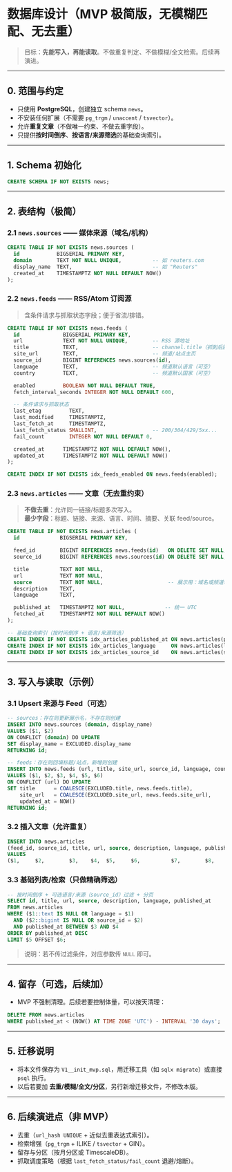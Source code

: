 
# 数据库设计（MVP 极简版，无模糊匹配、无去重）

> 目标：**先能写入，再能读取**。不做重复判定、不做模糊/全文检索。后续再演进。

---

## 0. 范围与约定
- 只使用 **PostgreSQL**，创建独立 schema `news`。
- 不安装任何扩展（不需要 `pg_trgm` / `unaccent` / `tsvector`）。
- 允许**重复文章**（不做唯一约束、不做去重字段）。
- 只提供**按时间倒序**、**按语言/来源筛选**的基础查询索引。

---

## 1. Schema 初始化

```sql
CREATE SCHEMA IF NOT EXISTS news;
```

---

## 2. 表结构（极简）

### 2.1 `news.sources` —— 媒体来源（域名/机构）
```sql
CREATE TABLE IF NOT EXISTS news.sources (
  id            BIGSERIAL PRIMARY KEY,
  domain        TEXT NOT NULL UNIQUE,          -- 如 reuters.com
  display_name  TEXT,                          -- 如 "Reuters"
  created_at    TIMESTAMPTZ NOT NULL DEFAULT NOW()
);
```

### 2.2 `news.feeds` —— RSS/Atom 订阅源
> 含条件请求与抓取状态字段；便于省流/排错。
```sql
CREATE TABLE IF NOT EXISTS news.feeds (
  id              BIGSERIAL PRIMARY KEY,
  url             TEXT NOT NULL UNIQUE,        -- RSS 源地址
  title           TEXT,                        -- channel.title（抓到后回填）
  site_url        TEXT,                        -- 频道/站点主页
  source_id       BIGINT REFERENCES news.sources(id),
  language        TEXT,                        -- 频道默认语言（可空）
  country         TEXT,                        -- 频道默认国家（可空）

  enabled         BOOLEAN NOT NULL DEFAULT TRUE,
  fetch_interval_seconds INTEGER NOT NULL DEFAULT 600,

  -- 条件请求与抓取状态
  last_etag         TEXT,
  last_modified     TIMESTAMPTZ,
  last_fetch_at     TIMESTAMPTZ,
  last_fetch_status SMALLINT,                  -- 200/304/429/5xx...
  fail_count        INTEGER NOT NULL DEFAULT 0,

  created_at      TIMESTAMPTZ NOT NULL DEFAULT NOW(),
  updated_at      TIMESTAMPTZ NOT NULL DEFAULT NOW()
);

CREATE INDEX IF NOT EXISTS idx_feeds_enabled ON news.feeds(enabled);
```

### 2.3 `news.articles` —— 文章（无去重约束）
> **不做去重**：允许同一链接/标题多次写入。  
> **最少字段**：标题、链接、来源、语言、时间、摘要、关联 feed/source。
```sql
CREATE TABLE IF NOT EXISTS news.articles (
  id             BIGSERIAL PRIMARY KEY,

  feed_id        BIGINT REFERENCES news.feeds(id)   ON DELETE SET NULL,
  source_id      BIGINT REFERENCES news.sources(id) ON DELETE SET NULL,

  title          TEXT NOT NULL,
  url            TEXT NOT NULL,
  source         TEXT NOT NULL,                     -- 展示用：域名或频道名
  description    TEXT,
  language       TEXT,

  published_at   TIMESTAMPTZ NOT NULL,             -- 统一 UTC
  fetched_at     TIMESTAMPTZ NOT NULL DEFAULT NOW()
);

-- 基础查询索引（按时间倒序 + 语言/来源筛选）
CREATE INDEX IF NOT EXISTS idx_articles_published_at ON news.articles(published_at DESC);
CREATE INDEX IF NOT EXISTS idx_articles_language     ON news.articles(language);
CREATE INDEX IF NOT EXISTS idx_articles_source_id    ON news.articles(source_id);
```

---

## 3. 写入与读取（示例）

### 3.1 Upsert 来源与 Feed（可选）
```sql
-- sources：存在则更新展示名，不存在则创建
INSERT INTO news.sources (domain, display_name)
VALUES ($1, $2)
ON CONFLICT (domain) DO UPDATE
SET display_name = EXCLUDED.display_name
RETURNING id;

-- feeds：存在则回填标题/站点，新增则创建
INSERT INTO news.feeds (url, title, site_url, source_id, language, country)
VALUES ($1, $2, $3, $4, $5, $6)
ON CONFLICT (url) DO UPDATE
SET title      = COALESCE(EXCLUDED.title, news.feeds.title),
    site_url   = COALESCE(EXCLUDED.site_url, news.feeds.site_url),
    updated_at = NOW()
RETURNING id;
```

### 3.2 插入文章（允许重复）
```sql
INSERT INTO news.articles
(feed_id, source_id, title, url, source, description, language, published_at, fetched_at)
VALUES
($1,     $2,        $3,    $4,  $5,     $6,          $7,        $8,          NOW());
```

### 3.3 基础列表/检索（只做精确筛选）
```sql
-- 按时间倒序 + 可选语言/来源（source_id）过滤 + 分页
SELECT id, title, url, source, description, language, published_at
FROM news.articles
WHERE ($1::text IS NULL OR language = $1)
  AND ($2::bigint IS NULL OR source_id = $2)
  AND published_at BETWEEN $3 AND $4
ORDER BY published_at DESC
LIMIT $5 OFFSET $6;
```

> 说明：若不传过滤条件，对应参数传 `NULL` 即可。

---

## 4. 留存（可选，后续加）
- MVP 不强制清理。后续若要控制体量，可以按天清理：
```sql
DELETE FROM news.articles
WHERE published_at < (NOW() AT TIME ZONE 'UTC') - INTERVAL '30 days';
```

---

## 5. 迁移说明
- 将本文件保存为 `V1__init_mvp.sql`，用迁移工具（如 `sqlx migrate`）或直接 `psql` 执行。  
- 以后若要加 **去重/模糊/全文/分区**，另行新增迁移文件，不修改本版。

---

## 6. 后续演进点（非 MVP）
- 去重（`url_hash UNIQUE` + 近似去重表达式索引）。
- 检索增强（`pg_trgm` + ILIKE / `tsvector` + GIN）。
- 留存与分区（按月分区或 TimescaleDB）。
- 抓取调度策略（根据 `last_fetch_status/fail_count` 退避/熔断）。
